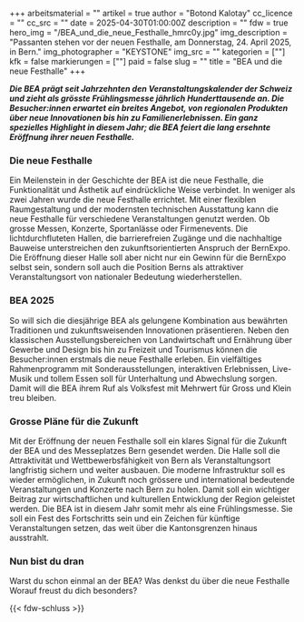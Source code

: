 +++
arbeitsmaterial = ""
artikel = true
author = "Botond Kalotay"
cc_licence = ""
cc_src = ""
date = 2025-04-30T01:00:00Z
description = ""
fdw = true
hero_img = "/BEA_und_die_neue_Festhalle_hmrc0y.jpg"
img_description = "Passanten stehen vor der neuen Festhalle, am Donnerstag, 24. April 2025, in Bern."
img_photographer = "KEYSTONE"
img_src = ""
kategorien = [""]
kfk = false
markierungen = [""]
paid = false
slug = ""
title = "BEA und die neue Festhalle"
+++

**_Die BEA prägt seit Jahrzehnten den Veranstaltungskalender der Schweiz und zieht als grösste Frühlingsmesse jährlich Hunderttausende an. Die Besucher:innen erwartet ein breites Angebot, von regionalen Produkten über neue Innovationen bis hin zu Familienerlebnissen. Ein ganz spezielles Highlight in diesem Jahr; die BEA feiert die lang ersehnte Eröffnung ihrer neuen Festhalle._**

### Die neue Festhalle

Ein Meilenstein in der Geschichte der BEA ist die neue Festhalle, die Funktionalität und Ästhetik auf eindrückliche Weise verbindet. In weniger als zwei Jahren wurde die neue Festhalle errichtet. Mit einer flexiblen Raumgestaltung und der modernsten technischen Ausstattung kann die neue Festhalle für verschiedene Veranstaltungen genutzt werden. Ob grosse Messen, Konzerte, Sportanlässe oder Firmenevents. Die lichtdurchfluteten Hallen, die barrierefreien Zugänge und die nachhaltige Bauweise unterstreichen den zukunftsorientierten Anspruch der BernExpo. Die Eröffnung dieser Halle soll aber nicht nur ein Gewinn für die BernExpo selbst sein, sondern soll auch die Position Berns als attraktiver Veranstaltungsort von nationaler Bedeutung wiederherstellen.

### BEA 2025

So will sich die diesjährige BEA als gelungene Kombination aus bewährten Traditionen und zukunftsweisenden Innovationen präsentieren. Neben den klassischen Ausstellungsbereichen von Landwirtschaft und Ernährung über Gewerbe und Design bis hin zu Freizeit und Tourismus können die Besucher:innen erstmals die neue Festhalle erleben. Ein vielfältiges Rahmenprogramm mit Sonderausstellungen, interaktiven Erlebnissen, Live-Musik und tollem Essen soll für Unterhaltung und Abwechslung sorgen. Damit will die BEA ihrem Ruf als Volksfest mit Mehrwert für Gross und Klein treu bleiben.

### Grosse Pläne für die Zukunft

Mit der Eröffnung der neuen Festhalle soll ein klares Signal für die Zukunft der BEA und des Messeplatzes Bern gesendet werden. Die Halle soll die Attraktivität und Wettbewerbsfähigkeit von Bern als Veranstaltungsort langfristig sichern und weiter ausbauen. Die moderne Infrastruktur soll es wieder ermöglichen, in Zukunft noch grössere und international bedeutende Veranstaltungen und Konzerte nach Bern zu holen. Damit soll ein wichtiger Beitrag zur wirtschaftlichen und kulturellen Entwicklung der Region geleistet werden. Die BEA ist in diesem Jahr somit mehr als eine Frühlingsmesse. Sie soll ein Fest des Fortschritts sein und ein Zeichen für künftige Veranstaltungen setzen, das weit über die Kantonsgrenzen hinaus ausstrahlt.

### Nun bist du dran

Warst du schon einmal an der BEA? Was denkst du über die neue Festhalle Worauf freust du dich besonders?

{{< fdw-schluss >}}